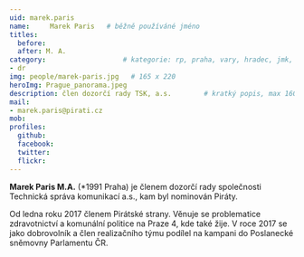 ```yaml
---
uid: marek.paris
name:     Marek Paris  	# běžně používáné jméno
titles:
  before: 
  after: M. A.
category:                 	# kategorie: rp, praha, vary, hradec, jmk, senat
- dr
img: people/marek-paris.jpg   # 165 x 220
heroImg: Prague_panorama.jpeg
description: člen dozorčí rady TSK, a.s.     	# kratký popis, max 160 znaků
mail:
- marek.paris@pirati.cz
mob:			 
profiles:
  github:       
  facebook:
  twitter: 		  
  flickr:		  
---
```


**Marek Paris M.A.** (*1991 Praha) je členem dozorčí rady společnosti Technická správa komunikací a.s., kam byl nominován Piráty. 

Od ledna roku 2017 členem Pirátské strany. Věnuje se problematice zdravotnictví a komunální politice na Praze 4, kde také žije. V roce 2017 se jako dobrovolník a člen realizačního týmu podílel na kampani do Poslanecké sněmovny Parlamentu ČR.

